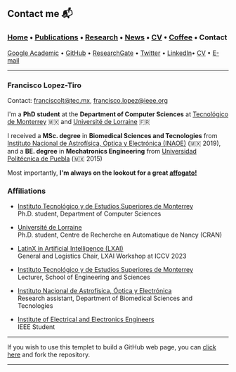 
## Contact me 📬
###  [Home](/index) • [Publications](/publications) • [Research](/research) • [News](/news) • [CV](/brief_cv) • [Coffee](/coffee) • Contact                        

<a href="https://scholar.google.com/citations?user=AlKdFRsAAAAJ&hl=es" target="_blank">Google Academic</a> • <a href="https://github.com/friscolt" target="_blank">GitHub</a> • <a href="https://www.researchgate.net/profile/Francisco-Lopez-Tiro" target="_blank">ResearchGate</a> • <a href="https://twitter.com/Friscolt" target="_blank">Twitter</a> • <a href="https://www.linkedin.com/in/friscolt/" target="_blank">LinkedIn</a>• [CV](/files/CV_FranciscoLopez.pdf) • [E-mail](mailto:francisco.lopez@ieee.org?subject=%20Hello,%20Francisco) 


---

### **Francisco Lopez-Tiro**                 
Contact: [franciscolt@tec.mx](mailto:franciscolt@tec.mx?subject=%20Hello,%20Francisco), [francisco.lopez@ieee.org](mailto:francisco.lopez@ieee.org?subject=%20Hello,%20Francisco) 

I'm a **PhD student** at the **Department of Computer Sciences** at <a href="https://tec.mx/es" target="_blank">Tecnológico de Monterrey</a> 🇲🇽 and <a href="https://www.univ-lorraine.fr" target="_blank">Université de Lorraine</a> 🇫🇷

I received a **MSc. degree** in **Biomedical Sciences and Tecnologies** from <a href="https://www.inaoep.mx" target="_blank">Instituto Nacional de Astrofísica, Óptica y Electrónica (INAOE)</a> (🇲🇽 2019), and a **BE. degree** in **Mechatronics Engineering** from <a href="http://www.uppuebla.edu.mx/joomla1/" target="_blank">Universidad Politécnica de Puebla</a> (🇲🇽  2015)

Most importantly, **I'm always on the lookout for a great <a href="https://en.wikipedia.org/wiki/Affogato" target="_blank">affogato!</a>**

### Affiliations

* <a href="https://tec.mx/es" target="_blank">Instituto Tecnológico y de Estudios Superiores de Monterrey</a>                      
Ph.D. student, Department of Computer Sciences    

* <a href="https://www.univ-lorraine.fr" target="_blank">Université de Lorraine</a>                      
Ph.D. student, Centre de Recherche en Automatique de Nancy (CRAN)   

* <a href="https://www.latinxinai.org" target="_blank"> LatinX in Artificial Intelligence (LXAI) </a>                      
General and Logistics Chair, LXAI Workshop at ICCV 2023

* <a href="https://tec.mx/es" target="_blank">Instituto Tecnológico y de Estudios Superiores de Monterrey</a>                      
Lecturer, School of Engineering and Sciences    

*  <a href="https://www.inaoep.mx" target="_blank">Instituto Nacional de Astrofísica, Óptica y Electrónica</a>                      
Research assistant, Department of Biomedical Sciences and Tecnologies

* <a href="https://www.ieee.org" target="_blank">Institute of Electrical and Electronics Engineers</a>                                                      
IEEE Student                                                               








---

If you wish to use this templet to build a GitHub web page, you can <a href="https://github.com/friscolt/friscolt.github.io" target="_blank">click here</a>  and fork the repository. 


---
